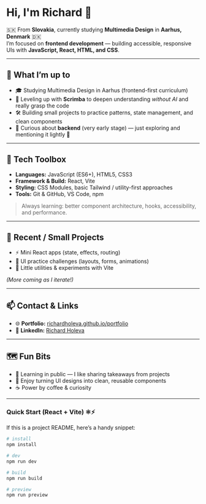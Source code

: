 # Hi, I'm Richard 👋

🇸🇰 From **Slovakia**, currently studying **Multimedia Design** in **Aarhus, Denmark** 🇩🇰  
I’m focused on **frontend development** — building accessible, responsive UIs with **JavaScript, React, HTML, and CSS**.

---

## 🚀 What I’m up to
- 🎓 Studying Multimedia Design in Aarhus (frontend-first curriculum)
- 🧠 Leveling up with **Scrimba** to deepen understanding *without AI* and really grasp the code
- 🛠️ Building small projects to practice patterns, state management, and clean components
- 🌱 Curious about **backend** (very early stage) — just exploring and mentioning it lightly 🙂

---

## 🧰 Tech Toolbox
- **Languages:** JavaScript (ES6+), HTML5, CSS3  
- **Framework & Build:** React, Vite  
- **Styling:** CSS Modules, basic Tailwind / utility-first approaches  
- **Tools:** Git & GitHub, VS Code, npm

> Always learning: better component architecture, hooks, accessibility, and performance.

---

## 📌 Recent / Small Projects
- ⚡ Mini React apps (state, effects, routing)
- 🎨 UI practice challenges (layouts, forms, animations)
- 🧩 Little utilities & experiments with Vite

*(More coming as I iterate!)*

---

## 📫 Contact & Links
- 🌐 **Portfolio:** [richardholeva.github.io/portfolio](https://richardholeva.github.io/portfolio)  
- 💼 **LinkedIn:** [Richard Holeva](https://www.linkedin.com/in/richard-holeva-8621b8326)

---

## 🗺️ Fun Bits
- 🧭 Learning in public — I like sharing takeaways from projects
- 🧩 Enjoy turning UI designs into clean, reusable components
- ☕ Power by coffee & curiosity

---

### Quick Start (React + Vite) ⚛️⚡
If this is a project README, here’s a handy snippet:

```bash
# install
npm install

# dev
npm run dev

# build
npm run build

# preview
npm run preview
